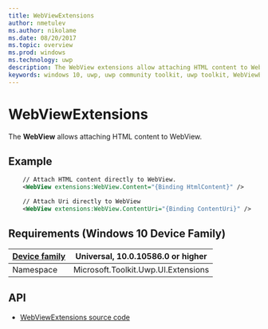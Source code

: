 ```yaml
---
title: WebViewExtensions
author: nmetulev
ms.author: nikolame
ms.date: 08/20/2017
ms.topic: overview
ms.prod: windows
ms.technology: uwp
description: The WebView extensions allow attaching HTML content to WebView.
keywords: windows 10, uwp, uwp community toolkit, uwp toolkit, WebViewExtensions, webview, extensions
---
```


# WebViewExtensions

The **WebView** allows attaching HTML content to WebView.

## Example

```xml
	// Attach HTML content directly to WebView.
	<WebView extensions:WebView.Content="{Binding HtmlContent}" />

    // Attach Uri directly to WebView
    <WebView extensions:WebView.ContentUri="{Binding ContentUri}" />
```

## Requirements (Windows 10 Device Family)

| [Device family](http://go.microsoft.com/fwlink/p/?LinkID=526370) | Universal, 10.0.10586.0 or higher |
| --- | --- |
| Namespace | Microsoft.Toolkit.Uwp.UI.Extensions |

## API

* [WebViewExtensions source code](https://github.com/Microsoft/UWPCommunityToolkit/blob/dev/Microsoft.Toolkit.Uwp.UI/Extensions/Webview)

